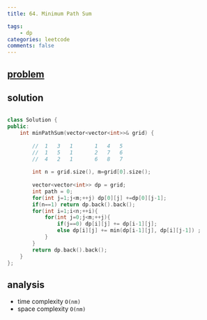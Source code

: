 ```yaml
---
title: 64. Minimum Path Sum

tags:  
    - dp
categories: leetcode
comments: false
---
```



## [problem](https://leetcode.com/problems/minimum-path-sum/)

## solution

```c++

class Solution {
public:
    int minPathSum(vector<vector<int>>& grid) {
        
        //  1   3   1       1   4   5
        //  1   5   1       2   7   6
        //  4   2   1       6   8   7
        
        int n = grid.size(), m=grid[0].size();
        
        vector<vector<int>> dp = grid;
        int path = 0;
        for(int j=1;j<m;++j) dp[0][j] +=dp[0][j-1];
        if(n==1) return dp.back().back();
        for(int i=1;i<n;++i){
            for(int j=0;j<m;++j){
                if(j==0) dp[i][j] += dp[i-1][j];
                else dp[i][j] += min(dp[i-1][j], dp[i][j-1]) ;
            }
        }
        return dp.back().back();
    }
};
```


## analysis
- time complexity `O(nm)`
- space complexity `O(nm)`
